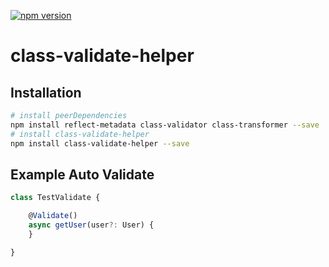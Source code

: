 
[![npm version](https://badge.fury.io/js/class-validate-helper.svg)](https://www.npmjs.com/package/class-validate-helper)

# class-validate-helper

## Installation

```sh
# install peerDependencies
npm install reflect-metadata class-validator class-transformer --save
# install class-validate-helper
npm install class-validate-helper --save
```

## Example Auto Validate

```ts
class TestValidate {

    @Validate()
    async getUser(user?: User) {
    }

}
```
